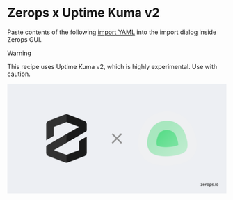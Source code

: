 # Zerops x Uptime Kuma v2

Paste contents of the following [import YAML](https://github.com/zeropsio/recipe-uptime-kuma/blob/main/zerops-project-import.yml) into the import dialog inside Zerops GUI. 

> [!WARNING]  
> This recipe uses Uptime Kuma v2, which is highly experimental. Use with caution.

![Uptime](https://github.com/zeropsio/recipe-shared-assets/blob/main/covers/svg/cover-uptime-kuma.svg)

